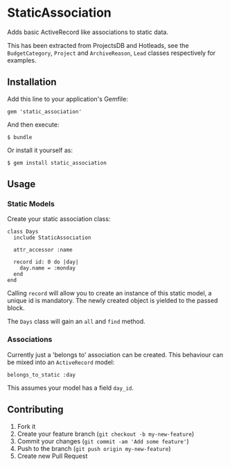 # StaticAssociation

Adds basic ActiveRecord like associations to static data.

This has been extracted from ProjectsDB and Hotleads, see the `BudgetCategory`, `Project` and `ArchiveReason`, `Lead` classes respectively for examples.

## Installation

Add this line to your application's Gemfile:

    gem 'static_association'

And then execute:

    $ bundle

Or install it yourself as:

    $ gem install static_association

## Usage

### Static Models

Create your static association class:

    class Days
      include StaticAssociation

      attr_accessor :name

      record id: 0 do |day|
        day.name = :monday
      end
    end

Calling `record` will allow you to create an instance of this static model, a unique id is mandatory. The newly created object is yielded to the passed block.

The `Days` class will gain an `all` and `find` method.

### Associations

Currently just a 'belongs to' association can be created. This behaviour can be mixed into an `ActiveRecord` model:

    belongs_to_static :day

This assumes your model has a field `day_id`.

## Contributing

1. Fork it
2. Create your feature branch (`git checkout -b my-new-feature`)
3. Commit your changes (`git commit -am 'Add some feature'`)
4. Push to the branch (`git push origin my-new-feature`)
5. Create new Pull Request
